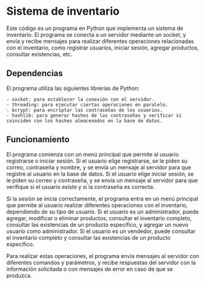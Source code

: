 # Sistema de inventario

Este código es un programa en Python que implementa un sistema de inventario. El programa se conecta a un servidor mediante un socket, y envía y recibe mensajes para realizar diferentes operaciones relacionadas con el inventario, como registrar usuarios, iniciar sesión, agregar productos, consultar existencias, etc.

## Dependencias

El programa utiliza las siguientes librerías de Python:

    - socket: para establecer la conexión con el servidor.
    - threading: para ejecutar ciertas operaciones en paralelo.
    - bcrypt: para encriptar las contraseñas de los usuarios.
    - hashlib: para generar hashes de las contraseñas y verificar si coinciden con los hashes almacenados en la base de datos.

## Funcionamiento

El programa comienza con un menú principal que permite al usuario registrarse o iniciar sesión. Si el usuario elige registrarse, se le piden su correo, contraseña y nombre, y se envía un mensaje al servidor para que registre al usuario en la base de datos. Si el usuario elige iniciar sesión, se le piden su correo y contraseña, y se envía un mensaje al servidor para que verifique si el usuario existe y si la contraseña es correcta.

Si la sesión se inicia correctamente, el programa entra en un menú principal que permite al usuario realizar diferentes operaciones con el inventario, dependiendo de su tipo de usuario. Si el usuario es un administrador, puede agregar, modificar o eliminar productos, consultar el inventario completo, consultar las existencias de un producto específico, y agregar un nuevo usuario como administrador. Si el usuario es un vendedor, puede consultar el inventario completo y consultar las existencias de un producto específico.

Para realizar estas operaciones, el programa envía mensajes al servidor con diferentes comandos y parámetros, y recibe respuestas del servidor con la información solicitada o con mensajes de error en caso de que se produzca.

